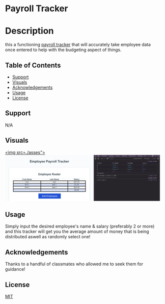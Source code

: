 # Payroll Tracker 

# Description

this a functioning [payroll tracker](https://ther16h.github.io/payroll-tracker-/) that will accurately take employee data once entered to help with the budgeting aspect of things.


## Table of Contents

- [Support](#support)
- [Visuals](#visuals)
- [Acknowledgements](#acknowledgements)
- [Usage](#usage)
- [License](#license)

## Support
N/A

## Visuals
 [<img src=./asses">](link)
[<img src="./Assets/Screenshot 2024-05-08 215545.png">](link)

## Usage

Simply input the desired employee's name & salary (preferably 2 or more) and this tracker will get you the average amount of money that is being distributed aswell as randomly select one!

## Acknowledgements 
Thanks to a handful of classmates who allowed me to seek them for guidance! 

## License

[MIT](https://choosealicense.com/licenses/mit/)